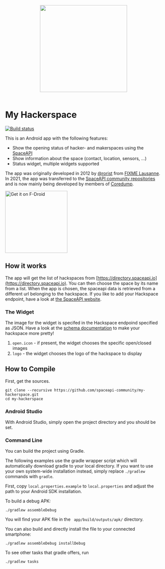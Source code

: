 <div align="center">
  <!-- Centered README header hack -->
  <img width="280" src="graphics/myhackerspace.png">
  <br><br>
</div>

# My Hackerspace

[![Build status](https://circleci.com/gh/spaceapi-community/my-hackerspace.svg?style=shield&circle-token=:circle-token)](https://circleci.com/gh/spaceapi-community/my-hackerspace)

This is an Android app with the following features:

- Show the opening status of hacker- and makerspaces using the [SpaceAPI](https://spaceapi.io/)
- Show information about the space (contact, location, sensors, ...)
- Status widget, multiple widgets supported

The app was originally developed in 2012 by [@rorist] from [FIXME Lausanne]. In
2021, the app was transferred to the [SpaceAPI community repositories] and is
now mainly being developed by members of [Coredump].

[@rorist]: https://github.com/rorist
[FIXME Lausanne]: https://fixme.ch/
[SpaceAPI community repositories]: https://github.com/spaceapi-community/
[Coredump]: https://www.coredump.ch/

<!--<a href="https://play.google.com/store/apps/details?id=io.spaceapi.community.myhackerspace"><img width="200" src="https://play.google.com/intl/en_us/badges/static/images/badges/en_badge_web_generic.png" alt="Get it on Google Play"></a> -->
<a href="https://f-droid.org/en/packages/io.spaceapi.community.myhackerspace/"><img width="200" src="https://fdroid.gitlab.io/artwork/badge/get-it-on.png" alt="Get it on F-Droid"></a>

## How it works

The app will get the list of hackspaces from [https://directory.spaceapi.io](https://directory.spaceapi.io).
You can then choose the space by its name from a list.
When the app is chosen, the spaceapi data is retrieved from a different url
belonging to the hackspace.
If you like to add your Hackspace endpoint, have a look at
[the SpaceAPI website](https://spaceapi.io/provide-an-endpoint/).

### The Widget

The image for the widget is specifed in the Hackspace endpoind specified as JSON.
Have a look at the [schema documentation](https://spaceapi.io/docs/) to make your
hackspace more pretty!

1. `open.icon` - if present, the widget chooses the specific open/closed images
2. `logo` - the widget chooses the logo of the hackspace to display

## How to Compile

First, get the sources.

    git clone --recursive https://github.com/spaceapi-community/my-hackerspace.git
    cd my-hackerspace

### Android Studio

With Android Studio, simply open the project directory and you should be set.

### Command Line

You can build the project using Gradle.

The following examples use the gradle wrapper script which will automatically
download gradle to your local directory. If you want to use your own
system-wide installation instead, simply replace `./gradlew` commands with
`gradle`.

First, copy `local.properties.example` to `local.properties` and adjust the
path to your Android SDK installation.

To build a debug APK:

    ./gradlew assembleDebug

You will find your APK file in the ` app/build/outputs/apk/` directory.

You can also build and directly install the file to your connected smartphone:

    ./gradlew assembleDebug installDebug

To see other tasks that gradle offers, run

    ./gradlew tasks


